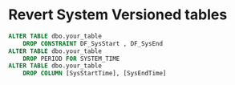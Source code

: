 # Revert System Versioned tables

```sql
ALTER TABLE dbo.your_table
	DROP CONSTRAINT DF_SysStart , DF_SysEnd 
ALTER TABLE dbo.your_table
	DROP PERIOD FOR SYSTEM_TIME
ALTER TABLE dbo.your_table
	DROP COLUMN [SysStartTime], [SysEndTime]
```